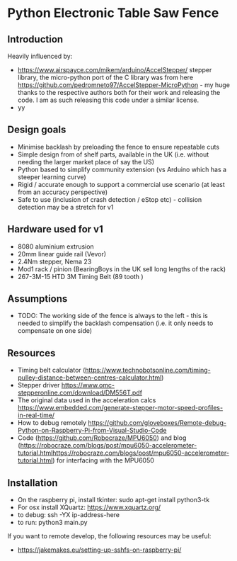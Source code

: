 # Python Electronic Table Saw Fence

## Introduction
Heavily influenced by:
* https://www.airspayce.com/mikem/arduino/AccelStepper/ stepper library, the micro-python port of the C library was from here https://github.com/pedromneto97/AccelStepper-MicroPython - my huge thanks to the respective authors both for their work and releasing the code.  I am as such releasing this code under a similar license.
* yy


## Design goals
* Minimise backlash by preloading the fence to ensure repeatable cuts
* Simple design from of shelf parts, available in the UK (i.e. without needing the larger market place of say the US)
* Python based to simplify community extension (vs Arduino which has a steeper learning curve)
* Rigid / accurate enough to support a commercial use scenario (at least from an accuracy perspective)
* Safe to use (inclusion of crash detection / eStop etc) - collision detection may be a stretch for v1

## Hardware used for v1
*   8080 aluminium extrusion
*   20mm linear guide rail (Vevor)
*   2.4Nm stepper, Nema 23
*   Mod1 rack / pinion (BearingBoys in the UK sell long lengths of the rack)
*   267-3M-15 HTD 3M Timing Belt (89 tooth
)

## Assumptions
*   TODO: The working side of the fence is always to the left - this is needed to simplify the backlash compensation (i.e. it only needs to compensate on one side)


## Resources
*   Timing belt calculator (https://www.technobotsonline.com/timing-pulley-distance-between-centres-calculator.html)
*   Stepper driver https://www.omc-stepperonline.com/download/DM556T.pdf
*   The original data used in the acceleration calcs https://www.embedded.com/generate-stepper-motor-speed-profiles-in-real-time/
*   How to debug remotely https://github.com/gloveboxes/Remote-debug-Python-on-Raspberry-Pi-from-Visual-Studio-Code
* Code (https://github.com/Robocraze/MPU6050) and blog (https://robocraze.com/blogs/post/mpu6050-accelerometer-tutorial.htmlhttps://robocraze.com/blogs/post/mpu6050-accelerometer-tutorial.html) for interfacing with the MPU6050


## Installation
*   On the raspberry pi, install tkinter: sudo apt-get install python3-tk
*   For osx install XQuartz: https://www.xquartz.org/
*   to debug: ssh -YX ip-address-here
*   to run: python3 main.py

If you want to remote develop, the following resources may be useful:
* https://jakemakes.eu/setting-up-sshfs-on-raspberry-pi/

